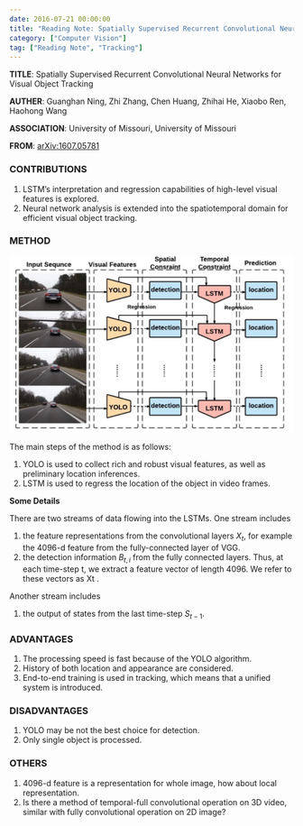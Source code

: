 ```yaml
---
date: 2016-07-21 00:00:00
title: "Reading Note: Spatially Supervised Recurrent Convolutional Neural Networks for Visual Object Tracking"
category: ["Computer Vision"]
tag: ["Reading Note", "Tracking"]
---
```


**TITLE**: Spatially Supervised Recurrent Convolutional Neural Networks for Visual Object Tracking

**AUTHER**: Guanghan Ning, Zhi Zhang, Chen Huang, Zhihai He, Xiaobo Ren, Haohong Wang

**ASSOCIATION**: University of Missouri, University of Missouri

**FROM**: [arXiv:1607.05781](http://arxiv.org/abs/1607.05781)

### CONTRIBUTIONS ###

1. LSTM’s interpretation and regression capabilities of high-level visual features is explored. 
2. Neural network analysis is extended into the spatiotemporal domain for efficient visual object tracking. 

### METHOD ###

<img class="img-responsive center-block" src="https://raw.githubusercontent.com/joshua19881228/my_blogs/master/Computer_Vision/Reading_Note/figures/rolo.jpeg" alt="" width="640"/>

The main steps of the method is as follows:

1. YOLO is used to collect rich and robust visual features, as well as preliminary location inferences.
2. LSTM is used to regress the location of the object in video frames.

**Some Details**

There are two streams of data flowing into the LSTMs. One stream includes

1. the feature representations from the convolutional layers $X_{t}$, for example the 4096-d feature from the fully-connected layer of VGG.
2. the detection information $B_{t,i}$ from the fully connected layers. Thus, at each time-step t, we extract a feature vector of length 4096. We refer to these vectors as Xt . 

Another stream includes

1. the output of states from the last time-step $S_{t−1}$. 

### ADVANTAGES ###

1. The processing speed is fast because of the YOLO algorithm.
2. History of both location and appearance are considered.
3. End-to-end training is used in tracking, which means that a unified system is introduced.

### DISADVANTAGES ###

1. YOLO may be not the best choice for detection.
2. Only single object is processed.

### OTHERS ###

1. 4096-d feature is a representation for whole image, how about local representation.
2. Is there a method of temporal-full convolutional operation on 3D video, similar with fully convolutional operation on 2D image?